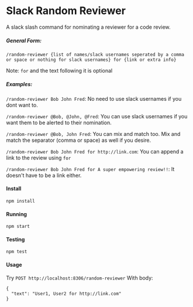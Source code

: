 # Slack Random Reviewer

A slack slash command for nominating a reviewer for a code review.

##### General Form:

`/random-reviewer {list of names/slack usernames seperated by a comma or space or nothing for slack usernames} for {link or extra info}`

Note: `for` and the text following it is optional

##### Examples:

`/random-reviewer Bob John Fred`: No need to use slack usernames if you dont want to.

`/random-reviewer @Bob, @John, @Fred`: You can use slack usernames if you want them to be alerted to their nomination.

`/random-reviewer @Bob, John Fred`: You can mix and match too. Mix and match the separator (comma or space) as well if you desire.

`/random-reviewer Bob John Fred for http://link.com`: You can append a link to the review using `for`

`/random-reviewer Bob John Fred for A super empowering review!!`: It doesn't have to be a link either.


#### Install
`npm install`

#### Running
`npm start`

#### Testing
`npm test`

#### Usage

Try `POST http://localhost:8306/random-reviewer`
With body:

```
{ 
  "text": "User1, User2 for http://link.com"
}
```
